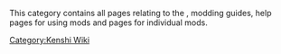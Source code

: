 This category contains all pages relating to the [](Forgotten_Construction_Set.md), modding guides, help pages
for using mods and pages for individual mods.

[Category:Kenshi Wiki](Category:Kenshi_Wiki "wikilink")
